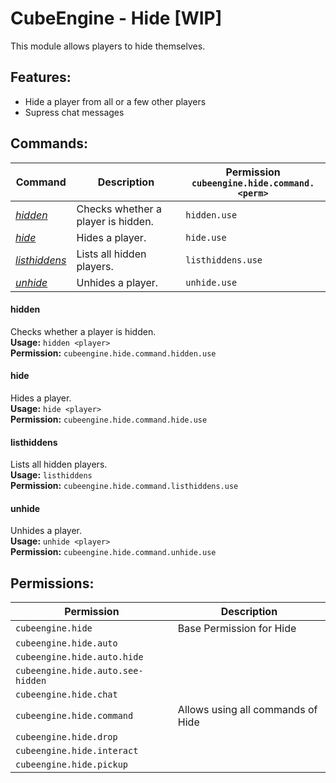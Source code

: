 # CubeEngine - Hide [WIP]
This module allows players to hide themselves.

## Features:
 - Hide a player from all or a few other players
 - Supress chat messages

## Commands:

| Command | Description | Permission<br>`cubeengine.hide.command.<perm>` |
| --- | --- | --- |
| [*hidden*](#hidden) | Checks whether a player is hidden. | `hidden.use` |
| [*hide*](#hide) | Hides a player. | `hide.use` |
| [*listhiddens*](#listhiddens) | Lists all hidden players. | `listhiddens.use` |
| [*unhide*](#unhide) | Unhides a player. | `unhide.use` |

#### hidden  
Checks whether a player is hidden.  
**Usage:** `hidden <player>`  
**Permission:** `cubeengine.hide.command.hidden.use`  
  

#### hide  
Hides a player.  
**Usage:** `hide <player>`  
**Permission:** `cubeengine.hide.command.hide.use`  
  

#### listhiddens  
Lists all hidden players.  
**Usage:** `listhiddens `  
**Permission:** `cubeengine.hide.command.listhiddens.use`  
  

#### unhide  
Unhides a player.  
**Usage:** `unhide <player>`  
**Permission:** `cubeengine.hide.command.unhide.use`  
  

## Permissions:

| Permission | Description |
| --- | --- |
| `cubeengine.hide` | Base Permission for Hide |
| `cubeengine.hide.auto` |  |
| `cubeengine.hide.auto.hide` |  |
| `cubeengine.hide.auto.see-hidden` |  |
| `cubeengine.hide.chat` |  |
| `cubeengine.hide.command` | Allows using all commands of Hide |
| `cubeengine.hide.drop` |  |
| `cubeengine.hide.interact` |  |
| `cubeengine.hide.pickup` |  |
